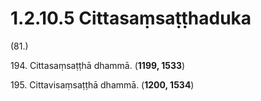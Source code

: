 

# 1.2.10.5 Cittasaṃsaṭṭhaduka





(81.)

194\. Cittasaṃsaṭṭhā dhammā. (**1199, 1533**)

195\. Cittavisaṃsaṭṭhā dhammā. (**1200, 1534**)



